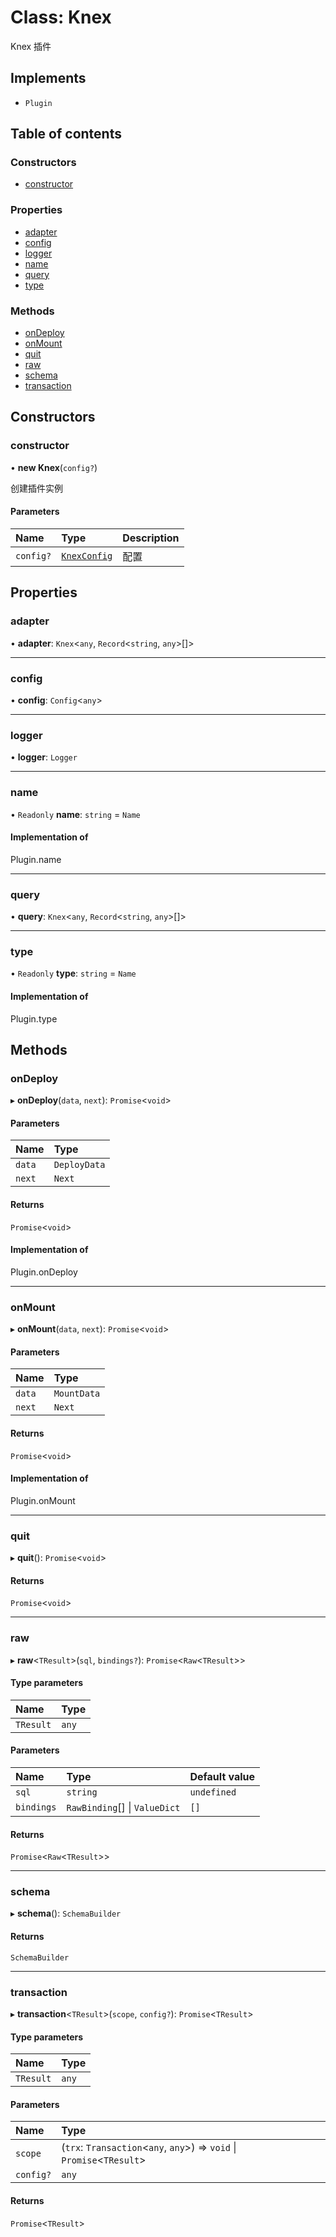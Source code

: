 # Class: Knex

Knex 插件

## Implements

- `Plugin`

## Table of contents

### Constructors

- [constructor](Knex.md#constructor)

### Properties

- [adapter](Knex.md#adapter)
- [config](Knex.md#config)
- [logger](Knex.md#logger)
- [name](Knex.md#name)
- [query](Knex.md#query)
- [type](Knex.md#type)

### Methods

- [onDeploy](Knex.md#ondeploy)
- [onMount](Knex.md#onmount)
- [quit](Knex.md#quit)
- [raw](Knex.md#raw)
- [schema](Knex.md#schema)
- [transaction](Knex.md#transaction)

## Constructors

### constructor

• **new Knex**(`config?`)

创建插件实例

#### Parameters

| Name | Type | Description |
| :------ | :------ | :------ |
| `config?` | [`KnexConfig`](../#knexconfig) | 配置 |

## Properties

### adapter

• **adapter**: `Knex`<`any`, `Record`<`string`, `any`\>[]\>

___

### config

• **config**: `Config`<`any`\>

___

### logger

• **logger**: `Logger`

___

### name

• `Readonly` **name**: `string` = `Name`

#### Implementation of

Plugin.name

___

### query

• **query**: `Knex`<`any`, `Record`<`string`, `any`\>[]\>

___

### type

• `Readonly` **type**: `string` = `Name`

#### Implementation of

Plugin.type

## Methods

### onDeploy

▸ **onDeploy**(`data`, `next`): `Promise`<`void`\>

#### Parameters

| Name | Type |
| :------ | :------ |
| `data` | `DeployData` |
| `next` | `Next` |

#### Returns

`Promise`<`void`\>

#### Implementation of

Plugin.onDeploy

___

### onMount

▸ **onMount**(`data`, `next`): `Promise`<`void`\>

#### Parameters

| Name | Type |
| :------ | :------ |
| `data` | `MountData` |
| `next` | `Next` |

#### Returns

`Promise`<`void`\>

#### Implementation of

Plugin.onMount

___

### quit

▸ **quit**(): `Promise`<`void`\>

#### Returns

`Promise`<`void`\>

___

### raw

▸ **raw**<`TResult`\>(`sql`, `bindings?`): `Promise`<`Raw`<`TResult`\>\>

#### Type parameters

| Name | Type |
| :------ | :------ |
| `TResult` | `any` |

#### Parameters

| Name | Type | Default value |
| :------ | :------ | :------ |
| `sql` | `string` | `undefined` |
| `bindings` | `RawBinding`[] \| `ValueDict` | `[]` |

#### Returns

`Promise`<`Raw`<`TResult`\>\>

___

### schema

▸ **schema**(): `SchemaBuilder`

#### Returns

`SchemaBuilder`

___

### transaction

▸ **transaction**<`TResult`\>(`scope`, `config?`): `Promise`<`TResult`\>

#### Type parameters

| Name | Type |
| :------ | :------ |
| `TResult` | `any` |

#### Parameters

| Name | Type |
| :------ | :------ |
| `scope` | (`trx`: `Transaction`<`any`, `any`\>) => `void` \| `Promise`<`TResult`\> |
| `config?` | `any` |

#### Returns

`Promise`<`TResult`\>

